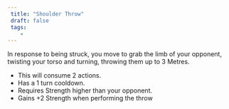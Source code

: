```yaml
---
 title: "Shoulder Throw"
 draft: false
 tags:
    -
---
```

 In response to being struck, you move to grab the limb of your opponent, twisting your torso and turning, throwing them up to 3 Metres.
 
- This will consume 2 actions.
- Has a 1 turn cooldown.
- Requires Strength higher than your opponent.
- Gains +2 Strength when performing the throw
